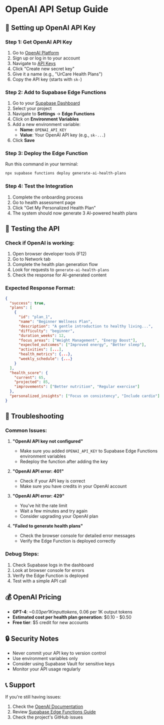 # OpenAI API Setup Guide

## 🔑 Setting up OpenAI API Key

### Step 1: Get OpenAI API Key
1. Go to [OpenAI Platform](https://platform.openai.com/)
2. Sign up or log in to your account
3. Navigate to [API Keys](https://platform.openai.com/api-keys)
4. Click "Create new secret key"
5. Give it a name (e.g., "UrCare Health Plans")
6. Copy the API key (starts with `sk-`)

### Step 2: Add to Supabase Edge Functions
1. Go to your [Supabase Dashboard](https://supabase.com/dashboard)
2. Select your project
3. Navigate to **Settings** → **Edge Functions**
4. Click on **Environment Variables**
5. Add a new environment variable:
   - **Name**: `OPENAI_API_KEY`
   - **Value**: Your OpenAI API key (e.g., `sk-...`)
6. Click **Save**

### Step 3: Deploy the Edge Function
Run this command in your terminal:
```bash
npx supabase functions deploy generate-ai-health-plans
```

### Step 4: Test the Integration
1. Complete the onboarding process
2. Go to health assessment page
3. Click "Get My Personalized Health Plan"
4. The system should now generate 3 AI-powered health plans

## 🧪 Testing the API

### Check if OpenAI is working:
1. Open browser developer tools (F12)
2. Go to Network tab
3. Complete the health plan generation flow
4. Look for requests to `generate-ai-health-plans`
5. Check the response for AI-generated content

### Expected Response Format:
```json
{
  "success": true,
  "plans": [
    {
      "id": "plan_1",
      "name": "Beginner Wellness Plan",
      "description": "A gentle introduction to healthy living...",
      "difficulty": "beginner",
      "duration_weeks": 12,
      "focus_areas": ["Weight Management", "Energy Boost"],
      "expected_outcomes": ["Improved energy", "Better sleep"],
      "activities": [...],
      "health_metrics": {...},
      "weekly_schedule": {...}
    }
  ],
  "health_score": {
    "current": 65,
    "projected": 85,
    "improvements": ["Better nutrition", "Regular exercise"]
  },
  "personalized_insights": ["Focus on consistency", "Include cardio"]
}
```

## 🚨 Troubleshooting

### Common Issues:

1. **"OpenAI API key not configured"**
   - Make sure you added `OPENAI_API_KEY` to Supabase Edge Functions environment variables
   - Redeploy the function after adding the key

2. **"OpenAI API error: 401"**
   - Check if your API key is correct
   - Make sure you have credits in your OpenAI account

3. **"OpenAI API error: 429"**
   - You've hit the rate limit
   - Wait a few minutes and try again
   - Consider upgrading your OpenAI plan

4. **"Failed to generate health plans"**
   - Check the browser console for detailed error messages
   - Verify the Edge Function is deployed correctly

### Debug Steps:
1. Check Supabase logs in the dashboard
2. Look at browser console for errors
3. Verify the Edge Function is deployed
4. Test with a simple API call

## 💰 OpenAI Pricing

- **GPT-4**: ~$0.03 per 1K input tokens, ~$0.06 per 1K output tokens
- **Estimated cost per health plan generation**: $0.10 - $0.50
- **Free tier**: $5 credit for new accounts

## 🔒 Security Notes

- Never commit your API key to version control
- Use environment variables only
- Consider using Supabase Vault for sensitive keys
- Monitor your API usage regularly

## 📞 Support

If you're still having issues:
1. Check the [OpenAI Documentation](https://platform.openai.com/docs)
2. Review [Supabase Edge Functions Guide](https://supabase.com/docs/guides/functions)
3. Check the project's GitHub issues
